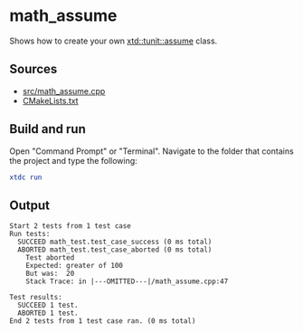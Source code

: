 # math_assume

Shows how to create your own [xtd::tunit::assume](https://gammasoft71.github.io/xtd/reference_guides/latest/classxtd_1_1tunit_1_1assume.html) class.

## Sources

* [src/math_assume.cpp](src/math_assume.cpp)
* [CMakeLists.txt](CMakeLists.txt)

## Build and run

Open "Command Prompt" or "Terminal". Navigate to the folder that contains the project and type the following:

```cmake
xtdc run
```

## Output

```
Start 2 tests from 1 test case
Run tests:
  SUCCEED math_test.test_case_success (0 ms total)
  ABORTED math_test.test_case_aborted (0 ms total)
    Test aborted
    Expected: greater of 100
    But was:  20
    Stack Trace: in |---OMITTED---|/math_assume.cpp:47

Test results:
  SUCCEED 1 test.
  ABORTED 1 test.
End 2 tests from 1 test case ran. (0 ms total)
```
